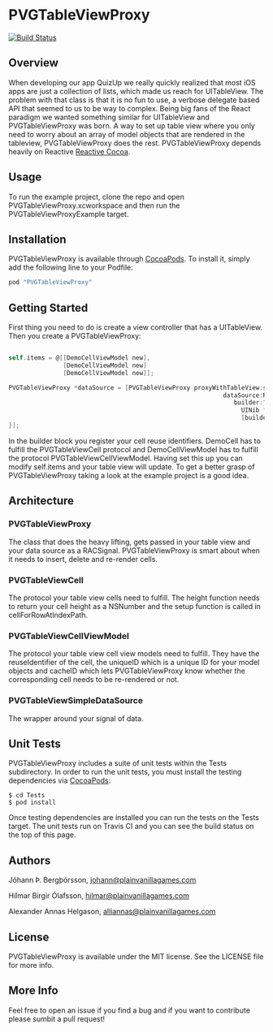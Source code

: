 # PVGTableViewProxy

[![Build Status](https://travis-ci.org/plain-vanilla-games/PVGTableViewProxy.svg)](https://travis-ci.org/plain-vanilla-games/PVGTableViewProxy)

## Overview

When developing our app QuizUp we really quickly realized that most iOS apps are just a collection of lists, which made us reach for UITableView.
The problem with that class is that it is no fun to use, a verbose delegate based API that seemed to us to be way to complex. Being big fans of 
the React paradigm we wanted something similar for UITableView and PVGTableViewProxy was born. A way to set up table view where you only need to
worry about an array of model objects that are rendered in the tableview, PVGTableViewProxy does the rest. PVGTableViewProxy depends heavily on
Reactive [Reactive Cocoa](https://github.com/ReactiveCocoa/ReactiveCocoa).

## Usage

To run the example project, clone the repo and open PVGTableViewProxy.xcworkspace and then run the PVGTableViewProxyExample target.

## Installation

PVGTableViewProxy is available through [CocoaPods](http://cocoapods.org). To install it, simply add the following line to your Podfile:

```ruby
pod "PVGTableViewProxy"
```

## Getting Started

First thing you need to do is create a view controller that has a UITableView. Then you create a PVGTableViewProxy:

```objective-c

self.items = @[[DemoCellViewModel new],
			   [DemoCellViewModel new]
			   [DemoCellViewModel new]];

PVGTableViewProxy *dataSource = [PVGTableViewProxy proxyWithTableView:self.tableView
                                                           dataSource:RACObserve(self, items)
                                                              builder:^(id<PVGTableViewProxyConfig> builder) {
												                UINib *nib = [UINib nibWithNibName:@"ExampleNib" bundle:nil];
												                [builder registerNib:nib forCellReuseIdentifier:@"exampleNibReuseIdentifier"];
}];
```

In the builder block you register your cell reuse identifiers. DemoCell has to fulfill the PVGTableViewCell protocol and DemoCellViewModel has to fulfill the protocol PVGTableViewCellViewModel. Having set this up
you can modify self.items and your table view will update. To get a better grasp of PVGTableViewProxy taking a look at the example project is a good idea.


## Architecture

### PVGTableViewProxy

The class that does the heavy lifting, gets passed in your table view and your data source as a RACSignal. PVGTableViewProxy is smart about when it needs to insert, delete and re-render cells.

### PVGTableViewCell

The protocol your table view cells need to fulfill. The height function needs to return your cell height as a NSNumber and the setup function is called in cellForRowAtIndexPath.

### PVGTableViewCellViewModel

The protocol your table view cell view models need to fulfill. They have the reuseIdentifier of the cell, the uniqueID which is a unique ID for your model objects and cacheID which lets 
PVGTableViewProxy know whether the corresponding cell needs to be re-rendered or not.

### PVGTableViewSimpleDataSource

The wrapper around your signal of data.

## Unit Tests

PVGTableViewProxy includes a suite of unit tests within the Tests subdirectory. In order to run the unit tests, you must install the testing dependencies via [CocoaPods](http://cocoapods.org/):

    $ cd Tests
    $ pod install

Once testing dependencies are installed you can run the tests on the Tests target. The unit tests run on Travis CI and you can see the build status on the top of this page.

## Authors

Jóhann Þ. Bergþórsson, johann@plainvanillagames.com

Hilmar Birgir Ólafsson, hilmar@plainvanillagames.com

Alexander Annas Helgason, alliannas@plainvanillagames.com

## License

PVGTableViewProxy is available under the MIT license. See the LICENSE file for more info.

## More Info

Feel free to open an issue if you find a bug and if you want to contribute please sumbit a pull request!